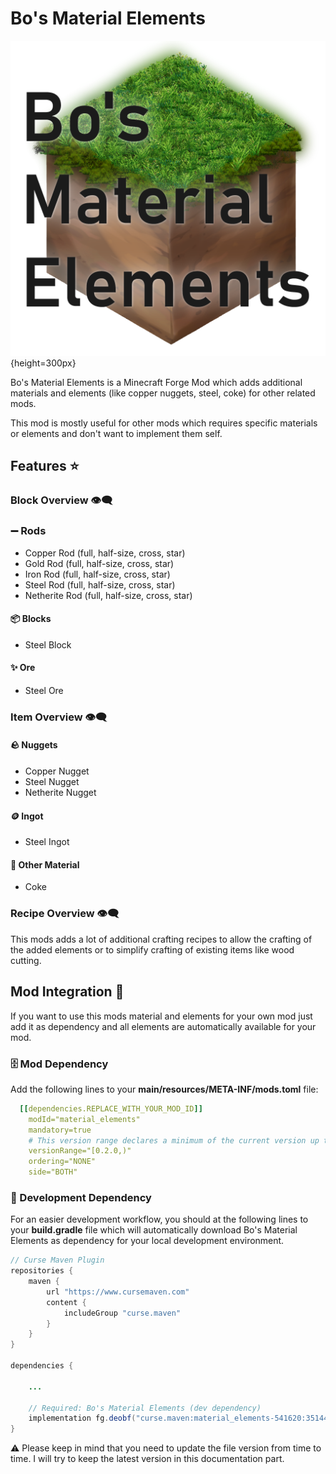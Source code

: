 # Bo's Material Elements

![Bo's Material Elements][logo]{height=300px}

Bo's Material Elements is a Minecraft Forge Mod which adds additional materials and elements (like copper nuggets, steel, coke) for other related mods.

This mod is mostly useful for other mods which requires specific materials or elements and don't want to implement them self.

## Features ⭐

### Block Overview 👁️‍🗨️

### ➖ Rods

- Copper Rod (full, half-size, cross, star)
- Gold Rod (full, half-size, cross, star)
- Iron Rod (full, half-size, cross, star)
- Steel Rod (full, half-size, cross, star)
- Netherite Rod (full, half-size, cross, star)

#### 📦 Blocks

- Steel Block

#### ✨ Ore

- Steel Ore

### Item Overview 👁️‍🗨️

#### 🪨 Nuggets

- Copper Nugget
- Steel Nugget
- Netherite Nugget

#### 🪙 Ingot

- Steel Ingot

#### 🔭 Other Material

- Coke

### Recipe Overview 👁️‍🗨️

This mods adds a lot of additional crafting recipes to allow the crafting of the added elements or to simplify crafting of existing items like wood cutting.

## Mod Integration 🚀

If you want to use this mods material and elements for your own mod just add it as dependency and all elements are automatically available for your mod.

### 🗄️ Mod Dependency

Add the following lines to your **main/resources/META-INF/mods.toml** file:

```yaml
  [[dependencies.REPLACE_WITH_YOUR_MOD_ID]]
    modId="material_elements"
    mandatory=true
    # This version range declares a minimum of the current version up to but not including the next major version
    versionRange="[0.2.0,)"
    ordering="NONE"
    side="BOTH"
```

### 👾 Development Dependency

For an easier development workflow, you should at the following lines to your **build.gradle** file which will automatically download Bo's Material Elements as dependency for your local development environment.

```java
// Curse Maven Plugin
repositories {
    maven {
        url "https://www.cursemaven.com"
        content {
            includeGroup "curse.maven"
        }
    }
}

dependencies {

    ...

    // Required: Bo's Material Elements (dev dependency)
    implementation fg.deobf("curse.maven:material_elements-541620:3514413")
}
```

⚠️ Please keep in mind that you need to update the file version from time to time. I will try to keep the latest version in this documentation part.

[logo]: logo.png
